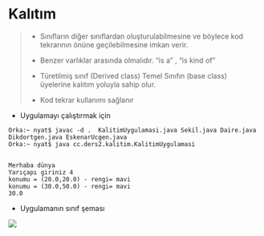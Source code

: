 # Kalıtım
> - Sınıfların diğer sınıflardan oluşturulabilmesine ve böylece kod tekrarının önüne geçilebilmesine imkan verir.
> 
> - Benzer varlıklar arasında olmalıdır. “is a” , “is kind of”
> 
> - Türetilmiş sınıf (Derived class) Temel Sınıfın (base class)  üyelerine kalıtım yoluyla sahip olur.
> 
> - Kod tekrar kullanımı sağlanır


* Uygulamayı çalıştırmak için

```console
Orka:~ nyat$ javac -d .  KalitimUygulamasi.java Sekil.java Daire.java Dikdortgen.java EskenarUcgen.java 
Orka:~ nyat$ java cc.ders2.kalitim.KalitimUygulamasi


Merhaba dünya
Yarıçapı giriniz 4
konumu = (20.0,20.0) - rengi= mavi
konumu = (30.0,50.0) - rengi= mavi
30.0
```

* Uygulamanın sınıf şeması



![](https://github.com/celalceken/NesneYonelimliAnalizVeTasarimDersiUygulamalari/blob/master/Sekiller/02/SinifSemasi.png)
